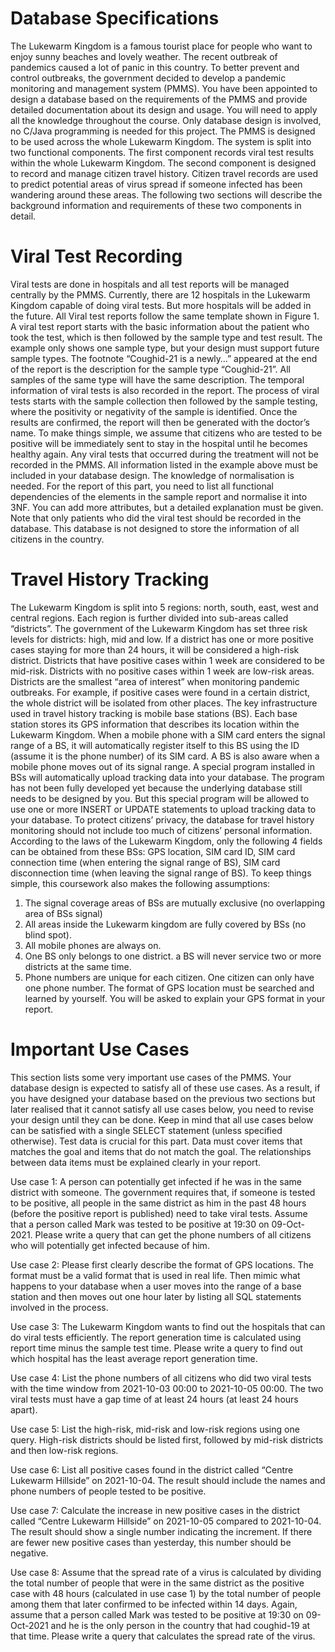 # Database Specifications 

The Lukewarm Kingdom is a famous tourist place for people who want to enjoy sunny beaches and lovely weather. The recent outbreak of pandemics caused a lot of panic in this country. To better prevent and control outbreaks, the government decided to develop a pandemic monitoring and management system (PMMS). You have been appointed to design a database based on the requirements of the PMMS and provide detailed documentation about its design and usage. You will need to apply all the knowledge throughout the course. Only database design is involved, no C/Java programming is needed for this project. 
The PMMS is designed to be used across the whole Lukewarm Kingdom. The system is split into two functional components. The first component records viral test results within the whole Lukewarm Kingdom. The second component is designed to record and manage citizen travel history. Citizen travel records are used to predict potential areas of virus spread if someone infected has been wandering around these areas. The following two sections will describe the background information and requirements of these two components in detail. 

# Viral Test Recording 

Viral tests are done in hospitals and all test reports will be managed centrally by the PMMS. Currently, there are 12 hospitals in the Lukewarm Kingdom capable of doing viral tests. But more hospitals will be added in the future. 
All Viral test reports follow the same template shown in Figure 1. A viral test report starts with the basic information about the patient who took the test, which is then followed by the sample type and test result. The example only shows one sample type, but your design must support future sample types. The footnote “Coughid-21 is a newly…” appeared at the end of the report is the description for the sample type “Coughid-21”. All samples of the same type will have the same description. The temporal information of viral tests is also recorded in the report. The process of viral tests starts with the sample collection then followed by the sample testing, where the positivity or negativity of the sample is identified. Once the results are confirmed, the report will then be generated with the doctor’s name. To make things simple, we assume that citizens who are tested to be positive will be immediately sent to stay in the hospital until he becomes healthy again. Any viral tests that occurred during the treatment will not be recorded in the PMMS. 
All information listed in the example above must be included in your database design. The knowledge of normalisation is needed. For the report of this part, you need to list all functional dependencies of the elements in the sample report and normalise it into 3NF. You can add more attributes, but a detailed explanation must be given. Note that only patients who did the viral test should be recorded in the database. This database is not designed to store the information of all citizens in the country. 

# Travel History Tracking 

The Lukewarm Kingdom is split into 5 regions: north, south, east, west and central regions. Each region is further divided into sub-areas called “districts”. The government of the Lukewarm Kingdom has set three risk levels for districts: high, mid and low. If a district has one or more positive cases staying for more than 24 hours, it will be considered a high-risk district. Districts that have positive cases within 1 week are considered to be mid-risk. Districts with no positive cases within 1 week are low-risk areas. Districts are the smallest “area of interest” when monitoring pandemic outbreaks. For example, if positive cases were found in a certain district, the whole district will be isolated from other places. 
The key infrastructure used in travel history tracking is mobile base stations (BS). Each base station stores its GPS information that describes its location within the Lukewarm Kingdom. When a mobile phone with a SIM card enters the signal range of a BS, it will automatically register itself to this BS using the ID (assume it is the phone number) of its SIM card. A BS is also aware when a mobile phone moves out of its signal range. A special program installed in BSs will automatically upload tracking data into your database. The program has not been fully developed yet because the underlying database still needs to be designed by you. But this special program will be allowed to use one or more INSERT or UPDATE statements to upload tracking data to your database. 
To protect citizens’ privacy, the database for travel history monitoring should not include too much of citizens’ personal information. According to the laws of the Lukewarm Kingdom, only the following 4 fields can be obtained from these BSs: GPS location, SIM card ID, SIM card connection time (when entering the signal range of BS), SIM card disconnection time (when leaving the signal range of BS). To keep things simple, this coursework also makes the following assumptions: 
1. The signal coverage areas of BSs are mutually exclusive (no overlapping area of BSs signal) 
2. All areas inside the Lukewarm kingdom are fully covered by BSs (no blind spot). 
3. All mobile phones are always on. 
4. One BS only belongs to one district. a BS will never service two or more districts at the same time. 
5. Phone numbers are unique for each citizen. One citizen can only have one phone number. The format of GPS location must be searched and learned by yourself. You will be asked to explain your GPS format in your report. 

# Important Use Cases 

This section lists some very important use cases of the PMMS. Your database design is expected to satisfy all of these use cases. As a result, if you have designed your database based on the previous two sections but later realised that it cannot satisfy all use cases below, you need to revise your design until they can be done. Keep in mind that all use cases below can be satisfied with a single SELECT statement (unless specified otherwise). Test data is crucial for this part. Data must cover items that matches the goal and items that do not match the goal. The relationships between data items must be explained clearly in your report. 
 
Use case 1: A person can potentially get infected if he was in the same district with someone. The government requires that, if someone is tested to be positive, all people in the same district as him in the past 48 hours (before the positive report is published) need to take viral tests. Assume that a person called Mark was tested to be positive at 19:30 on 09-Oct-2021. Please write a query that can get the phone numbers of all citizens who will potentially get infected because of him. 

Use case 2:  Please first clearly describe the format of GPS locations. The format must be a valid format that is used in real life. Then mimic what happens to your database when a user moves into the range of a base station and then moves out one hour later by listing all SQL statements involved in the process. 

Use case 3: The Lukewarm Kingdom wants to find out the hospitals that can do viral tests efficiently. The report generation time is calculated using report time minus the sample test time. Please write a query to find out which hospital has the least average report generation time. 

Use case 4: List the phone numbers of all citizens who did two viral tests with the time window from 2021-10-03 00:00 to 2021-10-05 00:00. The two viral tests must have a gap time of at least 24 hours (at least 24 hours apart). 

Use case 5: List the high-risk, mid-risk and low-risk regions using one query. High-risk districts should be listed first, followed by mid-risk districts and then low-risk regions.

Use case 6: List all positive cases found in the district called “Centre Lukewarm Hillside” on 2021-10-04. The result should include the names and phone numbers of people tested to be positive. 

Use case 7: Calculate the increase in new positive cases in the district called “Centre Lukewarm Hillside” on 2021-10-05 compared to 2021-10-04. The result should show a single number indicating the increment. If there are fewer new positive cases than yesterday, this number should be negative. 

Use case 8: Assume that the spread rate of a virus is calculated by dividing the total number of people that were in the same district as the positive case with 48 hours (calculated in use case 1) by the total number of people among them that later confirmed to be infected within 14 days. Again, assume that a person called Mark was tested to be positive at 19:30 on 09-Oct-2021 and he is the only person in the country that had coughid-19 at that time. Please write a query that calculates the spread rate of the virus. 


